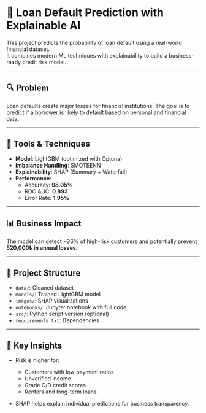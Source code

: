 # 🧠 Loan Default Prediction with Explainable AI

This project predicts the probability of loan default using a real-world financial dataset.  
It combines modern ML techniques with explainability to build a business-ready credit risk model.

---

## 🔍 Problem

Loan defaults create major losses for financial institutions. The goal is to predict if a borrower is likely to default based on personal and financial data.

---

## 💪 Tools & Techniques

- **Model**: LightGBM (optimized with Optuna)
- **Imbalance Handling**: SMOTEENN
- **Explainability**: SHAP (Summary + Waterfall)
- **Performance**:  
  - Accuracy: **98.05%**  
  - ROC AUC: **0.893**  
  - Error Rate: **1.95%**

---

## 📊 Business Impact

The model can detect ~36% of high-risk customers and potentially prevent **520,000₺ in annual losses**.

---

## 📁 Project Structure

- `data/`: Cleaned dataset  
- `models/`: Trained LightGBM model  
- `images/`: SHAP visualizations  
- `notebooks/`: Jupyter notebook with full code  
- `src/`: Python script version (optional)  
- `requirements.txt`: Dependencies

---

## 📌 Key Insights

- Risk is higher for:
  - Customers with low payment ratios
  - Unverified income
  - Grade C/D credit scores
  - Renters and long-term loans

- SHAP helps explain individual predictions for business transparency.
